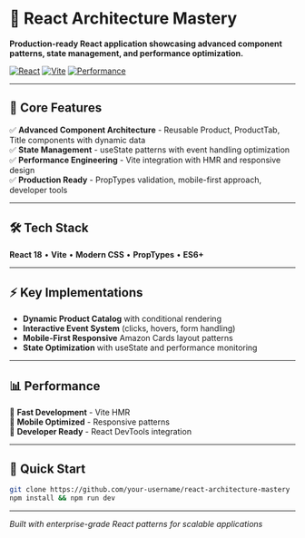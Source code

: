 # 🚀 React Architecture Mastery

**Production-ready React application showcasing advanced component patterns, state management, and performance optimization.**

[![React](https://img.shields.io/badge/React-18-blue.svg)](https://reactjs.org/) [![Vite](https://img.shields.io/badge/Vite-Latest-646CFF.svg)](https://vitejs.dev/) [![Performance](https://img.shields.io/badge/Performance-Optimized-brightgreen.svg)]()

---

## 🎯 **Core Features**

✅ **Advanced Component Architecture** - Reusable Product, ProductTab, Title components with dynamic data  
✅ **State Management** - useState patterns with event handling optimization  
✅ **Performance Engineering** - Vite integration with HMR and responsive design  
✅ **Production Ready** - PropTypes validation, mobile-first approach, developer tools  

---

## 🛠️ **Tech Stack**
**React 18** • **Vite** • **Modern CSS** • **PropTypes** • **ES6+**

---

## ⚡ **Key Implementations**
- **Dynamic Product Catalog** with conditional rendering
- **Interactive Event System** (clicks, hovers, form handling)
- **Mobile-First Responsive** Amazon Cards layout patterns
- **State Optimization** with useState and performance monitoring

---

## 📊 **Performance**
🚀 **Fast Development** - Vite HMR  
📱 **Mobile Optimized** - Responsive patterns  
🔧 **Developer Ready** - React DevTools integration  

---

## 🔧 **Quick Start**
```bash
git clone https://github.com/your-username/react-architecture-mastery
npm install && npm run dev
```

---

*Built with enterprise-grade React patterns for scalable applications*